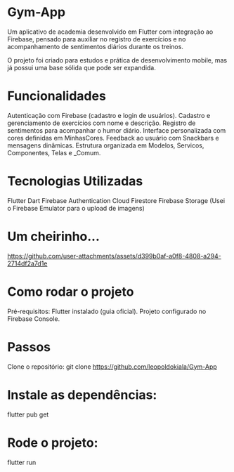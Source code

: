 # Gym-App

Um aplicativo de academia desenvolvido em Flutter com integração ao Firebase, pensado para auxiliar no registro de exercícios e no acompanhamento de sentimentos diários durante os treinos.

O projeto foi criado para estudos e prática de desenvolvimento mobile, mas já possui uma base sólida que pode ser expandida.

# Funcionalidades

Autenticação com Firebase (cadastro e login de usuários).
Cadastro e gerenciamento de exercícios com nome e descrição.
Registro de sentimentos para acompanhar o humor diário.
Interface personalizada com cores definidas em MinhasCores.
Feedback ao usuário com Snackbars e mensagens dinâmicas.
Estrutura organizada em Modelos, Servicos, Componentes, Telas e _Comum.

# Tecnologias Utilizadas
Flutter
Dart
Firebase Authentication
Cloud Firestore
Firebase Storage (Usei o Firebase Emulator para o upload de imagens)

# Um cheirinho...
https://github.com/user-attachments/assets/d399b0af-a0f8-4808-a294-2714df2a7d1e

# Como rodar o projeto
Pré-requisitos:
Flutter instalado (guia oficial).
Projeto configurado no Firebase Console.
# Passos
Clone o repositório:
git clone https://github.com/leopoldokiala/Gym-App
# Instale as dependências:
flutter pub get
# Rode o projeto:
flutter run

